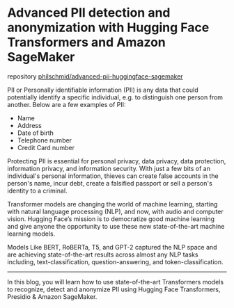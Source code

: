# Advanced PII detection and anonymization with Hugging Face Transformers and Amazon SageMaker


repository [philschmid/advanced-pii-huggingface-sagemaker](https://github.com/philschmid/advanced-pii-huggingface-sagemaker)

PII or Personally identifiable information (PII) is any data that could potentially identify a specific individual, e.g. to distinguish one person from another. Below are a few examples of PII:

- Name
- Address
- Date of birth
- Telephone number
- Credit Card number

Protecting PII is essential for personal privacy, data privacy, data protection, information privacy, and information security. With just a few bits of an individual's personal information, thieves can create false accounts in the person's name, incur debt, create a falsified passport or sell a person's identity to a criminal.

Transformer models are changing the world of machine learning, starting with natural language processing (NLP), and now, with audio and computer vision. Hugging Face’s mission is to democratize good machine learning and give anyone the opportunity to use these new state-of-the-art machine learning models.

Models Like BERT, RoBERTa, T5, and GPT-2 captured the NLP space and are achieving state-of-the-art results across almost any NLP tasks including, text-classification, question-answering, and token-classification. 

---

In this blog, you will learn how to use state-of-the-art Transformers models to recognize, detect and anonymize PII using Hugging Face Transformers, Presidio & Amazon SageMaker.